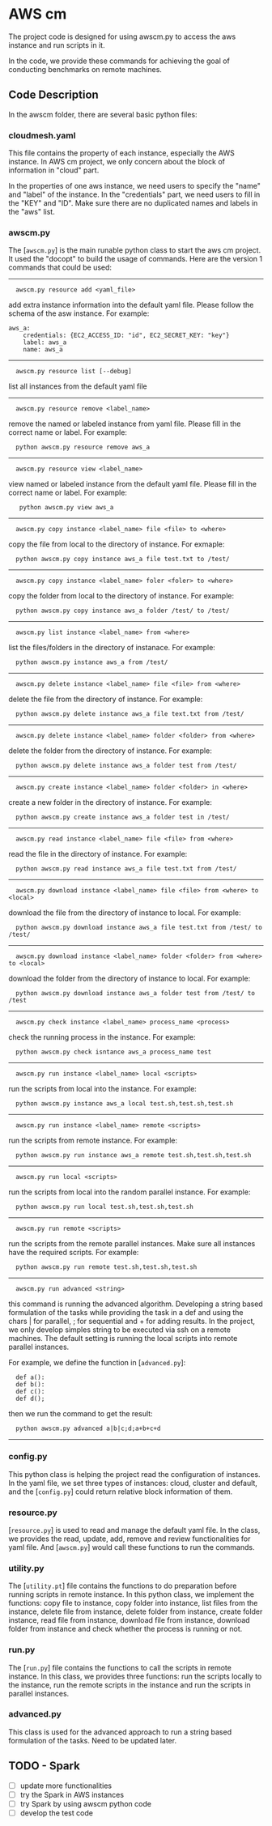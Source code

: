 # AWS cm 

The project code is designed for using awscm.py to access the aws instance and run scripts in it.

In the code, we provide these commands for achieving the goal of conducting benchmarks on remote machines.

## Code Description

In the awscm folder, there are several basic python files:

### cloudmesh.yaml

This file contains the property of each instance, especially the AWS instance. In AWS cm project, we only concern about the block of 
information in "cloud" part. 

In the properties of one aws instance, we need users to specify the "name" and "label" of the instance. In the "credentials" part,
we need users to fill in the "KEY" and "ID". Make sure there are no duplicated names and labels in the "aws" list.

### awscm.py

The [`awscm.py`] is the main runable python class to start the aws cm project. It used the "docopt" to build the usage of commands.
Here are the version 1 commands that could be used:
___

```
  awscm.py resource add <yaml_file>
```
add extra instance information into the default yaml file. Please follow the schema of the asw instance. For example:

```
aws_a:
    credentials: {EC2_ACCESS_ID: "id", EC2_SECRET_KEY: "key"}
    label: aws_a
    name: aws_a
```
___
```
  awscm.py resource list [--debug]
```
list all instances from the default yaml file
___
```
  awscm.py resource remove <label_name>
```
remove the named or labeled instance from yaml file. Please fill in the correct name or label. For example:
```
  python awscm.py resource remove aws_a
```
___
```
  awscm.py resource view <label_name>
```
view named or labeled instance from the default yaml file. Please fill in the correct name or label. For example:
```
   python awscm.py view aws_a
```
___
```
  awscm.py copy instance <label_name> file <file> to <where> 
```
copy the file from local to the directory of instance. For exmaple:
```
  python awscm.py copy instance aws_a file test.txt to /test/
```
___
```
  awscm.py copy instance <label_name> foler <foler> to <where> 
```
copy the folder from local to the directory of instance. For example:
```
  python awscm.py copy instance aws_a folder /test/ to /test/
```
___
```
  awscm.py list instance <label_name> from <where>
```
list the files/folders in the directory of instanace. For example:
```
  python awscm.py instance aws_a from /test/
```
___
```
  awscm.py delete instance <label_name> file <file> from <where> 
```
delete the file from the directory of instance. For example:
```
  python awscm.py delete instance aws_a file text.txt from /test/
```
___
```
  awscm.py delete instance <label_name> folder <folder> from <where>
```
delete the folder from the directory of instance. For example:
```
  python awscm.py delete instance aws_a folder test from /test/
```
___
```
  awscm.py create instance <label_name> folder <folder> in <where>
```
create a new folder in the directory of instance. For example:
```
  python awscm.py create instance aws_a folder test in /test/
```
___
```
  awscm.py read instance <label_name> file <file> from <where>
```
read the file in the directory of instance. For example:
```
  python awscm.py read instance aws_a file test.txt from /test/
```
___
```
  awscm.py download instance <label_name> file <file> from <where> to <local>
```
download the file from the directory of instance to local. For example:
```
  python awscm.py download instance aws_a file test.txt from /test/ to /test/
```
___
```
  awscm.py download instance <label_name> folder <folder> from <where> to <local>
```
download the folder from the directory of instance to local. For example:
```
  python awscm.py download instance aws_a folder test from /test/ to /test
```
___
```
  awscm.py check instance <label_name> process_name <process>
```
check the running process in the instance. For example:
```
  python awscm.py check isntance aws_a process_name test
```
___
```
  awscm.py run instance <label_name> local <scripts>
```
run the scripts from local into the instance. For example:
```
  python awscm.py instance aws_a local test.sh,test.sh,test.sh
```
___
```
  awscm.py run instance <label_name> remote <scripts>
```
run the scripts from remote instance. For example:
```
  python awscm.py run instance aws_a remote test.sh,test.sh,test.sh
```
___
```
  awscm.py run local <scripts>
```
run the scripts from local into the random parallel instance. For example:
```
  python awscm.py run local test.sh,test.sh,test.sh
```
___
```
  awscm.py run remote <scripts>
```
run the scripts from the remote parallel instances. Make sure all instances have the required scripts. For example:
```
  python awscm.py run remote test.sh,test.sh,test.sh
```
___
```
  awscm.py run advanced <string>
```
this command is running the advanced algorithm. Developing a string based formulation of the tasks while providing the task in a def and using the chars | for parallel, ; for sequential and + for adding results.
In the project, we only develop simples string to be executed via ssh on a remote machines. The default setting is running the local scripts into remote parallel instances. 

For example, we define the function in [`advanced.py`]:
```
  def a():
  def b():
  def c():
  def d();
```
then we run the command to get the result:
```
  python awscm.py advanced a|b|c;d;a+b+c+d
```
___

### config.py

This python class is helping the project read the configuration of instances. In the yaml file, we set three types of instances: 
cloud, cluster and default, and the [`config.py`] could return relative block information of them.

### resource.py

[`resource.py`] is used to read and manage the default yaml file. In the class, we provides the read, update, add, remove and review functionalities for yaml file. And [`awscm.py`] would call these functions
to run the commands.

### utility.py

The [`utility.pt`] file contains the functions to do preparation before running scripts in remote instance. In this python class, we implement the functions:
copy file to instance, copy folder into instance, list files from the instance, delete file from instance, delete folder from instance, 
create folder instance, read file from instance, download file from instance, download folder from instance and check whether the process is running or not.

### run.py

The [`run.py`] file contains the functions to call the scripts in remote instance. In this class, we provides three functions: run the scripts locally to the instance,
 run the remote scripts in the instance and run the scripts in parallel instances.

### advanced.py

This class is used for the advanced approach to run a string based formulation of the tasks. Need to be updated later.

## TODO - Spark

- [ ] update more functionalities
- [ ] try the Spark in AWS instances
- [ ] try Spark by using awscm python code
- [ ] develop the test code